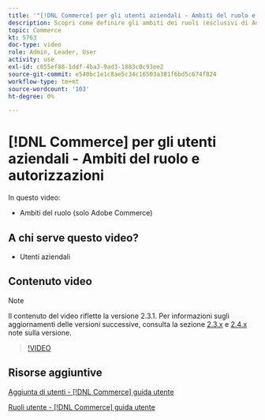 ```yaml
---
title: '"[!DNL Commerce] per gli utenti aziendali - Ambiti del ruolo e autorizzazioni"'
description: Scopri come definire gli ambiti dei ruoli (esclusivi di Adobe Commerce) e le autorizzazioni associate per sito o archivio.
topic: Commerce
kt: 5763
doc-type: video
role: Admin, Leader, User
activity: use
exl-id: c655ef88-1ddf-4ba3-9ad3-1883c0c93ee2
source-git-commit: e540bc1e1c8ae5c34c16503a381f6bd5c674f824
workflow-type: tm+mt
source-wordcount: '103'
ht-degree: 0%

---
```


# [!DNL Commerce] per gli utenti aziendali - Ambiti del ruolo e autorizzazioni

In questo video:

- Ambiti del ruolo (solo Adobe Commerce)

## A chi serve questo video?

- Utenti aziendali

## Contenuto video

>[!NOTE]
>
>Il contenuto del video riflette la versione 2.3.1. Per informazioni sugli aggiornamenti delle versioni successive, consulta la sezione [ 2.3.x](https://devdocs.magento.com/guides/v2.3/release-notes/bk-release-notes.html) e [2.4.x](https://devdocs.magento.com/guides/v2.4/release-notes/bk-release-notes.html) note sulla versione.

>[!VIDEO](https://video.tv.adobe.com/v/35948?quality=12&learn=on)

## Risorse aggiuntive

[Aggiunta di utenti - [!DNL Commerce] guida utente](https://docs.magento.com/user-guide/system/permissions-users-all.html)

[Ruoli utente - [!DNL Commerce] guida utente](https://docs.magento.com/user-guide/system/permissions-user-roles.html)
